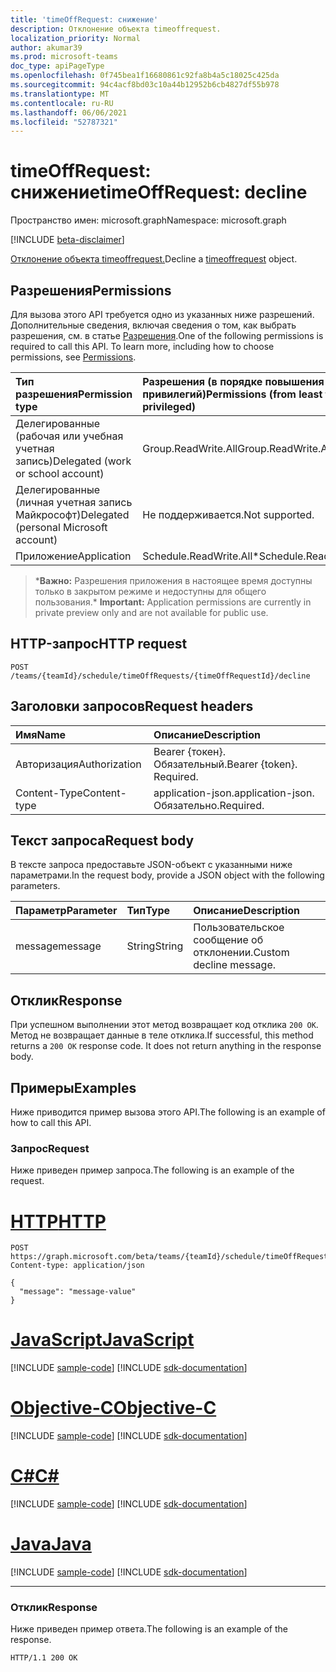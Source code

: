 ```yaml
---
title: 'timeOffRequest: снижение'
description: Отклонение объекта timeoffrequest.
localization_priority: Normal
author: akumar39
ms.prod: microsoft-teams
doc_type: apiPageType
ms.openlocfilehash: 0f745bea1f16680861c92fa8b4a5c18025c425da
ms.sourcegitcommit: 94c4acf8bd03c10a44b12952b6cb4827df55b978
ms.translationtype: MT
ms.contentlocale: ru-RU
ms.lasthandoff: 06/06/2021
ms.locfileid: "52787321"
---
```

# <a name="timeoffrequest-decline"></a><span data-ttu-id="8b48e-103">timeOffRequest: снижение</span><span class="sxs-lookup"><span data-stu-id="8b48e-103">timeOffRequest: decline</span></span>

<span data-ttu-id="8b48e-104">Пространство имен: microsoft.graph</span><span class="sxs-lookup"><span data-stu-id="8b48e-104">Namespace: microsoft.graph</span></span>

[!INCLUDE [beta-disclaimer](../../includes/beta-disclaimer.md)]

<span data-ttu-id="8b48e-105">[Отклонение объекта timeoffrequest.](../resources/timeoffrequest.md)</span><span class="sxs-lookup"><span data-stu-id="8b48e-105">Decline a [timeoffrequest](../resources/timeoffrequest.md) object.</span></span>

## <a name="permissions"></a><span data-ttu-id="8b48e-106">Разрешения</span><span class="sxs-lookup"><span data-stu-id="8b48e-106">Permissions</span></span>

<span data-ttu-id="8b48e-p101">Для вызова этого API требуется одно из указанных ниже разрешений. Дополнительные сведения, включая сведения о том, как выбрать разрешения, см. в статье [Разрешения](/graph/permissions-reference).</span><span class="sxs-lookup"><span data-stu-id="8b48e-p101">One of the following permissions is required to call this API. To learn more, including how to choose permissions, see [Permissions](/graph/permissions-reference).</span></span>

| <span data-ttu-id="8b48e-109">Тип разрешения</span><span class="sxs-lookup"><span data-stu-id="8b48e-109">Permission type</span></span>                        | <span data-ttu-id="8b48e-110">Разрешения (в порядке повышения привилегий)</span><span class="sxs-lookup"><span data-stu-id="8b48e-110">Permissions (from least to most privileged)</span></span> |
|:---------------------------------------|:--------------------------------------------|
| <span data-ttu-id="8b48e-111">Делегированные (рабочая или учебная учетная запись)</span><span class="sxs-lookup"><span data-stu-id="8b48e-111">Delegated (work or school account)</span></span>     | <span data-ttu-id="8b48e-112">Group.ReadWrite.All</span><span class="sxs-lookup"><span data-stu-id="8b48e-112">Group.ReadWrite.All</span></span> |
| <span data-ttu-id="8b48e-113">Делегированные (личная учетная запись Майкрософт)</span><span class="sxs-lookup"><span data-stu-id="8b48e-113">Delegated (personal Microsoft account)</span></span> | <span data-ttu-id="8b48e-114">Не поддерживается.</span><span class="sxs-lookup"><span data-stu-id="8b48e-114">Not supported.</span></span> |
|<span data-ttu-id="8b48e-115">Приложение</span><span class="sxs-lookup"><span data-stu-id="8b48e-115">Application</span></span> | <span data-ttu-id="8b48e-116">Schedule.ReadWrite.All\*</span><span class="sxs-lookup"><span data-stu-id="8b48e-116">Schedule.ReadWrite.All\*</span></span>  |

><span data-ttu-id="8b48e-117">\***Важно:** Разрешения приложения в настоящее время доступны только в закрытом режиме и недоступны для общего пользования.</span><span class="sxs-lookup"><span data-stu-id="8b48e-117">\* **Important:** Application permissions are currently in private preview only and are not available for public use.</span></span>

## <a name="http-request"></a><span data-ttu-id="8b48e-118">HTTP-запрос</span><span class="sxs-lookup"><span data-stu-id="8b48e-118">HTTP request</span></span>

<!-- { "blockType": "ignored" } -->

```http
POST /teams/{teamId}/schedule/timeOffRequests/{timeOffRequestId}/decline
```

## <a name="request-headers"></a><span data-ttu-id="8b48e-119">Заголовки запросов</span><span class="sxs-lookup"><span data-stu-id="8b48e-119">Request headers</span></span>

| <span data-ttu-id="8b48e-120">Имя</span><span class="sxs-lookup"><span data-stu-id="8b48e-120">Name</span></span>          | <span data-ttu-id="8b48e-121">Описание</span><span class="sxs-lookup"><span data-stu-id="8b48e-121">Description</span></span>   |
|:--------------|:--------------|
| <span data-ttu-id="8b48e-122">Авторизация</span><span class="sxs-lookup"><span data-stu-id="8b48e-122">Authorization</span></span> | <span data-ttu-id="8b48e-p102">Bearer {токен}. Обязательный.</span><span class="sxs-lookup"><span data-stu-id="8b48e-p102">Bearer {token}. Required.</span></span> |
| <span data-ttu-id="8b48e-125">Content-Type</span><span class="sxs-lookup"><span data-stu-id="8b48e-125">Content-type</span></span> | <span data-ttu-id="8b48e-126">application-json.</span><span class="sxs-lookup"><span data-stu-id="8b48e-126">application-json.</span></span> <span data-ttu-id="8b48e-127">Обязательно.</span><span class="sxs-lookup"><span data-stu-id="8b48e-127">Required.</span></span>|

## <a name="request-body"></a><span data-ttu-id="8b48e-128">Текст запроса</span><span class="sxs-lookup"><span data-stu-id="8b48e-128">Request body</span></span>

<span data-ttu-id="8b48e-129">В тексте запроса предоставьте JSON-объект с указанными ниже параметрами.</span><span class="sxs-lookup"><span data-stu-id="8b48e-129">In the request body, provide a JSON object with the following parameters.</span></span>

| <span data-ttu-id="8b48e-130">Параметр</span><span class="sxs-lookup"><span data-stu-id="8b48e-130">Parameter</span></span>    | <span data-ttu-id="8b48e-131">Тип</span><span class="sxs-lookup"><span data-stu-id="8b48e-131">Type</span></span>        | <span data-ttu-id="8b48e-132">Описание</span><span class="sxs-lookup"><span data-stu-id="8b48e-132">Description</span></span> |
|:-------------|:------------|:------------|
|<span data-ttu-id="8b48e-133">message</span><span class="sxs-lookup"><span data-stu-id="8b48e-133">message</span></span>|<span data-ttu-id="8b48e-134">String</span><span class="sxs-lookup"><span data-stu-id="8b48e-134">String</span></span>|<span data-ttu-id="8b48e-135">Пользовательское сообщение об отклонении.</span><span class="sxs-lookup"><span data-stu-id="8b48e-135">Custom decline message.</span></span>|

## <a name="response"></a><span data-ttu-id="8b48e-136">Отклик</span><span class="sxs-lookup"><span data-stu-id="8b48e-136">Response</span></span>

<span data-ttu-id="8b48e-p104">При успешном выполнении этот метод возвращает код отклика `200 OK`. Метод не возвращает данные в теле отклика.</span><span class="sxs-lookup"><span data-stu-id="8b48e-p104">If successful, this method returns a `200 OK` response code. It does not return anything in the response body.</span></span>

## <a name="examples"></a><span data-ttu-id="8b48e-139">Примеры</span><span class="sxs-lookup"><span data-stu-id="8b48e-139">Examples</span></span>

<span data-ttu-id="8b48e-140">Ниже приводится пример вызова этого API.</span><span class="sxs-lookup"><span data-stu-id="8b48e-140">The following is an example of how to call this API.</span></span>

### <a name="request"></a><span data-ttu-id="8b48e-141">Запрос</span><span class="sxs-lookup"><span data-stu-id="8b48e-141">Request</span></span>

<span data-ttu-id="8b48e-142">Ниже приведен пример запроса.</span><span class="sxs-lookup"><span data-stu-id="8b48e-142">The following is an example of the request.</span></span>

# <a name="http"></a>[<span data-ttu-id="8b48e-143">HTTP</span><span class="sxs-lookup"><span data-stu-id="8b48e-143">HTTP</span></span>](#tab/http)
<!-- {
  "blockType": "request",
  "name": "timeoffrequest_decline"
}-->

```http
POST https://graph.microsoft.com/beta/teams/{teamId}/schedule/timeOffRequests/{timeOffRequestId}/decline
Content-type: application/json

{
  "message": "message-value"
}
```
# <a name="javascript"></a>[<span data-ttu-id="8b48e-144">JavaScript</span><span class="sxs-lookup"><span data-stu-id="8b48e-144">JavaScript</span></span>](#tab/javascript)
[!INCLUDE [sample-code](../includes/snippets/javascript/timeoffrequest-decline-javascript-snippets.md)]
[!INCLUDE [sdk-documentation](../includes/snippets/snippets-sdk-documentation-link.md)]

# <a name="objective-c"></a>[<span data-ttu-id="8b48e-145">Objective-C</span><span class="sxs-lookup"><span data-stu-id="8b48e-145">Objective-C</span></span>](#tab/objc)
[!INCLUDE [sample-code](../includes/snippets/objc/timeoffrequest-decline-objc-snippets.md)]
[!INCLUDE [sdk-documentation](../includes/snippets/snippets-sdk-documentation-link.md)]

# <a name="c"></a>[<span data-ttu-id="8b48e-146">C#</span><span class="sxs-lookup"><span data-stu-id="8b48e-146">C#</span></span>](#tab/csharp)
[!INCLUDE [sample-code](../includes/snippets/csharp/timeoffrequest-decline-csharp-snippets.md)]
[!INCLUDE [sdk-documentation](../includes/snippets/snippets-sdk-documentation-link.md)]

# <a name="java"></a>[<span data-ttu-id="8b48e-147">Java</span><span class="sxs-lookup"><span data-stu-id="8b48e-147">Java</span></span>](#tab/java)
[!INCLUDE [sample-code](../includes/snippets/java/timeoffrequest-decline-java-snippets.md)]
[!INCLUDE [sdk-documentation](../includes/snippets/snippets-sdk-documentation-link.md)]

---


### <a name="response"></a><span data-ttu-id="8b48e-148">Отклик</span><span class="sxs-lookup"><span data-stu-id="8b48e-148">Response</span></span>

<span data-ttu-id="8b48e-149">Ниже приведен пример ответа.</span><span class="sxs-lookup"><span data-stu-id="8b48e-149">The following is an example of the response.</span></span>
<!-- {
  "blockType": "response"
} -->

```http
HTTP/1.1 200 OK
```

<!-- uuid: 16cd6b66-4b1a-43a1-adaf-3a886856ed98
2019-02-04 14:57:30 UTC -->
<!-- {
  "type": "#page.annotation",
  "description": "timeOffRequest: decline",
  "keywords": "",
  "section": "documentation",
  "tocPath": ""
}-->


